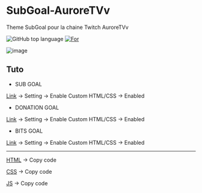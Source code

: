 # SubGoal-AuroreTVv
Theme SubGoal pour la chaine Twitch AuroreTVv 

![GitHub top language](https://img.shields.io/github/languages/top/TheMaxium69/ObjGoal-AuroreTVv)
[![For](https://img.shields.io/badge/For-AuroreTVv-red)](https://twitch.tv/Auroretvv)

![image](https://user-images.githubusercontent.com/63310746/233851382-32c27cf1-618a-40b0-a645-11a35ae50560.png)

## Tuto
 
- SUB GOAL

[Link](https://streamlabs.com/dashboard#/subgoal) -> Setting -> Enable Custom HTML/CSS -> Enabled

- DONATION GOAL

[Link](https://streamlabs.com/dashboard#/donationgoal) -> Setting -> Enable Custom HTML/CSS -> Enabled

- BITS GOAL

[Link](https://streamlabs.com/dashboard#/bitgoal) -> Setting -> Enable Custom HTML/CSS -> Enabled

---

[HTML](https://raw.githubusercontent.com/TheMaxium69/ObjGoal-AuroreTVv/main/index.html) -> Copy code

[CSS](https://raw.githubusercontent.com/TheMaxium69/ObjGoal-AuroreTVv/main/style.css) -> Copy code

[JS](https://raw.githubusercontent.com/TheMaxium69/ObjGoal-AuroreTVv/main/script.js) -> Copy code
